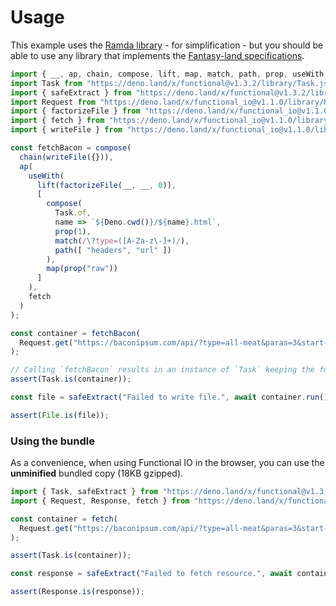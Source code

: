 # Usage

This example uses the [Ramda library](https://ramdajs.com) - for simplification - but you should be able to use any
library that implements the [Fantasy-land specifications](https://github.com/fantasyland/fantasy-land).

```js
import { __, ap, chain, compose, lift, map, match, path, prop, useWith } from "https://deno.land/x/ramda@v0.27.2/mod.ts";
import Task from "https://deno.land/x/functional@v1.3.2/library/Task.js";
import { safeExtract } from "https://deno.land/x/functional@v1.3.2/library/utilities.js";
import Request from "https://deno.land/x/functional_io@v1.1.0/library/Request.js";
import { factorizeFile } from "https://deno.land/x/functional_io@v1.1.0/library/File.js";
import { fetch } from "https://deno.land/x/functional_io@v1.1.0/library/browser_safe.js";
import { writeFile } from "https://deno.land/x/functional_io@v1.1.0/library/fs.js";

const fetchBacon = compose(
  chain(writeFile({})),
  ap(
    useWith(
      lift(factorizeFile(__, __, 0)),
      [
        compose(
          Task.of,
          name => `${Deno.cwd()}/${name}.html`,
          prop(1),
          match(/\?type=([A-Za-z\-]+)/),
          path([ "headers", "url" ])
        ),
        map(prop("raw"))
      ]
    ),
    fetch
  )
);

const container = fetchBacon(
  Request.get("https://baconipsum.com/api/?type=all-meat&paras=3&start-with-lorem=1&format=html")
);

// Calling `fetchBacon` results in an instance of `Task` keeping the function pure.
assert(Task.is(container));

const file = safeExtract("Failed to write file.", await container.run());

assert(File.is(file));
```

### Using the bundle

As a convenience, when using Functional IO in the browser, you can use the **unminified** bundled copy (18KB gzipped).

```js
import { Task, safeExtract } from "https://deno.land/x/functional@v1.3.2/functional.js";
import { Request, Response, fetch } from "https://deno.land/x/functional_io@v1.1.0/functional-io.js";

const container = fetch(
  Request.get("https://baconipsum.com/api/?type=all-meat&paras=3&start-with-lorem=1&format=html")
);

assert(Task.is(container));

const response = safeExtract("Failed to fetch resource.", await container.run());

assert(Response.is(response));
```
